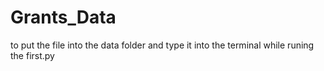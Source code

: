 # Grants_Data

to put the file into the data folder and type it into the terminal while runing the first.py
